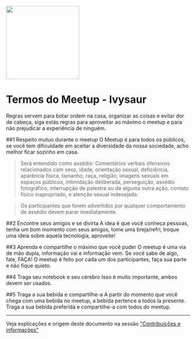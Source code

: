 <img src="https://cloud.githubusercontent.com/assets/736728/3788730/effa2252-1a73-11e4-9b0c-eac550668842.png" width="200">

Termos do Meetup - Ivysaur
============================

Regras servem para botar ordem na casa, organizar as coisas e evitar dor de cabeça, siga estás regras para aproveitar ao máximo o meetup e para não prejudicar a experiência de ninguém.

##1 Respeito mutuo durante o meetup
O Meetup é para todos os públicos, se você tem dificuldade em aceitar a diversidade da nossa sociedade, acho melhor ficar sozinho em casa.

> Será entendido como assédio: Comentários verbais ofensivos relacionados com sexo, idade, orientação sexual, deficiência, aparência física, tamanho, raça, religião, imagens sexuais em espaços públicos, intimidação deliberada, perseguição, assédio fotográfico, interrupção de palestra ou de alguma outra ação, contato físico inapropriado, e atenção sexual indesejada.

> Os participantes que forem advertidos por qualquer comportamento de assédio devem parar imediatamente.

##2 Encontre seus amigos e se divirta
A idea é que você conheça pessoas, tenha um bom momento com seus amigos, tome uma breja/refri, troque uma ideia sobre aquela tecnologia, aproveite!

##3 Aprenda e compartilhe o máximo que você puder
O meetup é uma via de mão dupla, informação vai e informação vem. Se você sabe de algo, fale, FAÇA! O meetup é feito por cada um dos participantes, faça sua parte e não fique quieto.

##4 Traga seu notebook e seu cérebro
Isso é muito importante, ambos devem ser usados.

##5 Traga a sua bebida e compartilhe-a
A partir do momento que você chega com uma bebida no meetup, a bebida pertence a todos la presente. Traga a sua bebida preferida e compartilhe-a com todos do meetup.

---

Veja explicações e origem deste documento na sessão ["Contribuições e informações"](README.md#contribui%C3%A7%C3%B5es-e-informa%C3%A7%C3%B5es)